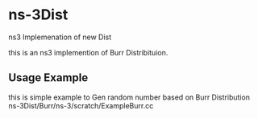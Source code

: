 # ns-3Dist
ns3 Implemenation of new Dist

this is an ns3 implemention of Burr Distribituion.


## Usage Example

this is simple example to Gen random number based on Burr Distribution ns-3Dist/Burr/ns-3/scratch/ExampleBurr.cc
